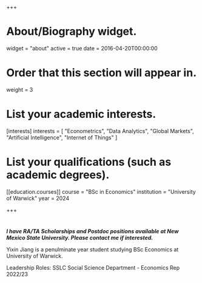 +++
# About/Biography widget.
widget = "about"
active = true
date = 2016-04-20T00:00:00

# Order that this section will appear in.
weight = 3

# List your academic interests.
[interests]
  interests = [
    "Econometrics",
    "Data Analytics",
    "Global Markets",
    "Artificial Intelligence",
    "Internet of Things"
  ]

# List your qualifications (such as academic degrees).

[[education.courses]]
  course = "BSc in Economics"
  institution = "University of Warwick"
  year = 2024
 
+++

# 
***I have RA/TA Scholarships and Postdoc positions available at New Mexico State University. Please contact me if interested.***

Yixin Jiang is a penulminate year student studying BSc Economics at University of Warwick.

Leadership Roles: SSLC Social Science Department - Economics Rep 2022/23
